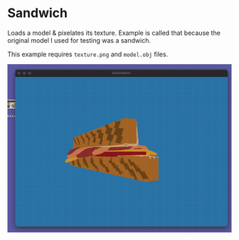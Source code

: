 # Sandwich
Loads a model & pixelates its texture. Example is called that because the original model I used for testing was a sandwich.

This example requires `texture.png` and `model.obj` files.

![image](https://github.com/eliseydudin/opengl-practice/blob/main/images/sandwich.gif)

